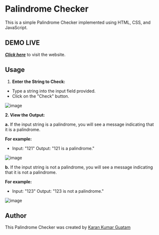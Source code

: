 # Palindrome Checker

This is a simple Palindrome Checker implemented using HTML, CSS, and JavaScript.

## DEMO LIVE 
[***Click here***](https://karangautam0.github.io/Palindrome-Checker/) to visit the website.

## Usage
1. **Enter the String to Check:**
- Type a string into the input field provided.
- Click on the "Check" button.

![image](https://github.com/KaranGautam0/Palindrome-Checker/assets/150542238/92f03e74-7ed0-48b7-bf6c-b7f6d3b6eddf)

**2. View the Output:**


**a.** If the input string is a palindrome, you will see a message indicating that it is a palindrome.

**For example:**
- Input: "121"
  Output: "121 is a palindrome."
  

![image](https://github.com/KaranGautam0/Palindrome-Checker/assets/150542238/50bc1ebe-ccc3-496b-a29e-6056d81ae61c)

**b.** If the input string is not a palindrome, you will see a message indicating that it is not a palindrome.

**For example:**
- Input: "123"
  Output: "123 is not a palindrome."


![image](https://github.com/KaranGautam0/Palindrome-Checker/assets/150542238/bc8d1e2e-ee3f-462d-9997-71d5b77b6a7d)


## Author

This Palindrome Checker was created by [Karan Kumar Guatam](https://github.com/KaranGautam0)


